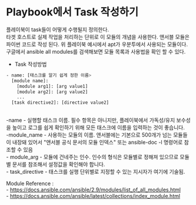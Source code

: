 # Playbook에서 Task 작성하기

플레이북이 task들이 어떻게 수행될지 정의한다.  
타겟 호스트로 실제 작업을 처리하는 단위로 이 모듈의 개념을 사용한다. 앤서블 모듈은 파이썬 코드로 작성 된다. 위 플레이북 예시에서 apt가 우분투에서 사용되는 모듈이다.  
구글에서 ansible all modules를 검색해보면 모듈 목록과 사용법을 확인 할 수 있다.  



- Task 작성방법
```bash
- name: [태스크를 알기 쉽게 정한 이름>
  [module name]:
    [module arg1]: [arg value1]
    [module arg2]: [arg value2]
    ...
  [task directive2]: [directive value2]
  
```

\-name - 실행할 태스크 이름. 필수 항목은 아니지만, 플레이북에서 가독성/유지 보수성을 높이고 로그를 쉽게 확인하기 위해 모든 태스크에 이름을 입력하는 것이 좋습니다.  
\-module_name - 사용하는 모듈의 이름. 앤서블에는 기본으로 500개가 넘는 모듈들이 내장돼 있어서 "앤서블 공식 문서의 모듈 인덱스" 또는 ansible-doc -l 명령어로 참조할 수 있음  
\- module_arg - 모듈에 건네주는 인수. 인수의 형식은 모듈별로 정해져 있으므로 모듈별 문서를 참조해서 설정값을 확인해야 합니다.  
\- task_directive - 태스크를 실행 단위별로 지정할 수 있는 지시자가 여기에 기술됨.  

  
Module Reference :  
\- https://docs.ansible.com/ansible/2.9/modules/list_of_all_modules.html   
\- https://docs.ansible.com/ansible/latest/collections/index_module.html  
